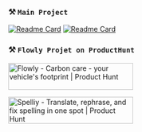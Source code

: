 ### **⚒️ ``Main Project``**<br>
[![Readme Card](https://github-readme-stats.vercel.app/api/pin/?username=Thomasperge&repo=GoodFarm&show_owner=true&theme=dark)](https://github.com/thomasperge/GoodFarm)
[![Readme Card](https://github-readme-stats.vercel.app/api/pin/?username=Thomasperge&repo=CryptoCurrency-Desktop-apps&show_owner=true&theme=dark)](https://github.com/thomasperge/CryptoCurrency-Desktop-apps)


### **⚒️ ``Flowly Projet on ProductHunt``**<br>
<a href="https://www.producthunt.com/posts/flowly-3?utm_source=badge-featured&utm_medium=badge&utm_souce=badge-flowly&#0045;3" target="_blank"><img src="https://api.producthunt.com/widgets/embed-image/v1/featured.svg?post_id=410061&theme=dark" alt="Flowly - Carbon&#0032;care&#0032;&#0045;&#0032;your&#0032;vehicle&#0039;s&#0032;footprint | Product Hunt" style="width: 250px; height: 54px;" width="250" height="54" /></a>

<a href="https://www.producthunt.com/posts/spelliy?utm_source=badge-featured&utm_medium=badge&utm_souce=badge-spelliy" target="_blank"><img src="https://api.producthunt.com/widgets/embed-image/v1/featured.svg?post_id=421596&theme=neutral" alt="Spelliy - Translate&#0044;&#0032;rephrase&#0044;&#0032;and&#0032;fix&#0032;spelling&#0032;in&#0032;one&#0032;spot | Product Hunt" style="width: 250px; height: 54px;" width="250" height="54" /></a>
